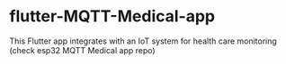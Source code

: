 # flutter-MQTT-Medical-app
This Flutter app integrates with an IoT system for health care monitoring (check esp32 MQTT Medical app repo)
